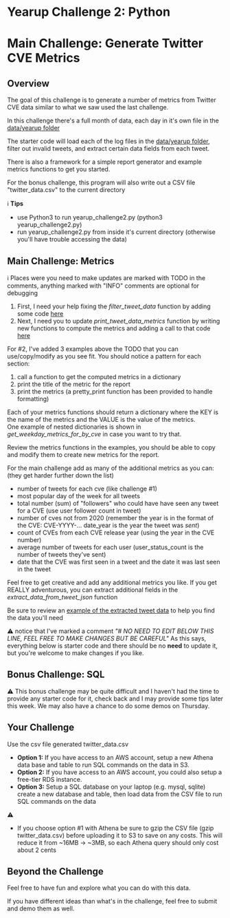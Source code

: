 # Yearup Challenge 2: Python

# Main Challenge: Generate Twitter CVE Metrics

## Overview
The goal of this challenge is to generate a number of metrics from Twitter CVE data similar to what we saw used the last challenge.

In this challenge there's a full month of data, each day in it's own file in the [data/yearup folder](data/yearup_challenge/)

The starter code will load each of the log files in the [data/yearup folder](data/yearup_challenge/), filter out invalid tweets, and extract certain data fields from each tweet.

There is also a framework for a simple report generator and example metrics functions to get you started.

For the bonus challenge, this program will also write out a CSV file "twitter_data.csv" to the current directory

:information_source: **Tips** 
- use Python3 to run yearup_challenge2.py (python3 yearup_challenge2.py)
- run yearup_challenge2.py from inside it's current directory (otherwise you'll have trouble accessing the data)


## Main Challenge: Metrics

:information_source: Places were you need to make updates are marked with TODO in the comments, anything marked with "INFO" comments are optional for debugging

1. First, I need your help fixing the _filter_tweet_data_ function by adding some code [here](https://github.com/ryanwsmith/yearup_challenge_2/blob/a79b4a30e763400131c30582bb41da18690716ee/yearup_challenge2.py#L113-L116)
2. Next, I need you to update _print_tweet_data_metrics_ function by writing new functions to compute the metrics and adding a call to that code [here](https://github.com/ryanwsmith/yearup_challenge_2/blob/a79b4a30e763400131c30582bb41da18690716ee/yearup_challenge2.py#L103)

For #2, I've added 3 examples above the TODO that you can use/copy/modify as you see fit.  You should notice a pattern for each section:
1. call a function to get the computed metrics in a dictionary 
2. print the title of the metric for the report
3. print the metrics (a pretty_print function has been provided to handle formatting)

Each of your metrics functions should return a dictionary where the KEY is the name of the metrics and the VALUE is the value of the metrics.  
One example of nested dictionaries is shown in _get_weekday_metrics_for_by_cve_ in case you want to try that.

Review the metrics functions in the examples, you should be able to copy and modify them to create new metrics for the report.

For the main challenge add as many of the additional metrics as you can: (they get harder further down the list)
- number of tweets for each cve (like challenge #1)
- most popular day of the week for all tweets
- total number (sum) of "followers" who could have have seen any tweet for a CVE (use user follower count in tweet)
- number of cves not from 2020 (remember the year is in the format of the CVE: CVE-YYYY-...  date_year is the year the tweet was _sent_)
- count of CVEs from each CVE release year (using the year in the CVE number)
- average number of tweets for each user (user_status_count is the number of tweets they've sent)
- date that the CVE was first seen in a tweet and the date it was last seen in the tweet

Feel free to get creative and add any additional metrics you like.  If you get REALLY adventurous, you can extract additional fields in the _extract_data_from_tweet_json_ function

Be sure to review an [example of the extracted tweet data](https://github.com/ryanwsmith/yearup_challenge_2/blob/a79b4a30e763400131c30582bb41da18690716ee/yearup_challenge2.py#L150-L166) to help you find the data you'll need

:warning: notice that I've marked a comment _"# NO NEED TO EDIT BELOW THIS LINE, FEEL FREE TO MAKE CHANGES BUT BE CAREFUL"_
As this says, everything below is starter code and there should be no **need** to update it, but you're welcome to make changes if you like.


## Bonus Challenge: SQL

:warning: This bonus challenge may be quite difficult and I haven't had the time to provide any starter code for it, check back and I may provide some tips later this week.
We may also have a chance to do some demos on Thursday.

## Your Challenge

Use the csv file generated twitter_data.csv

- **Option 1:** If you have access to an AWS account, setup a new Athena data base and table to run SQL commands on the data in S3. 
- **Option 2:** If you have access to an AWS account, you could also setup a free-tier RDS instance.
- **Option 3:** Setup a SQL database on your laptop (e.g. mysql, sqlite) create a new database and table, then load data from the CSV file to run SQL commands on the data

:warning: 
- If you choose option #1 with Athena be sure to gzip the CSV file (gzip twitter_data.csv) before uploading it to S3 to save on any costs.  This will reduce it from ~16MB -> ~3MB, so each Athena query should only cost about 2 cents 

## Beyond the Challenge

Feel free to have fun and explore what you can do with this data.  

If you have different ideas than what's in the challenge, feel free to submit and demo them as well.